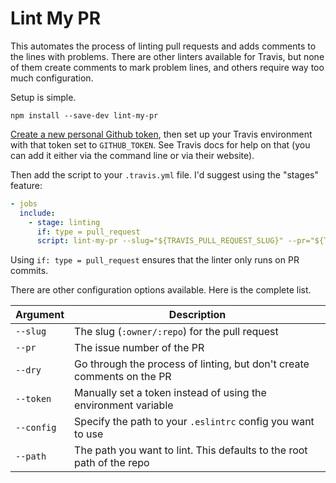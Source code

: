# Lint My PR

This automates the process of linting pull requests and adds comments to the lines with problems.  There are other
linters available for Travis, but none of them create comments to mark problem lines, and others require way too much configuration.

Setup is simple.

```
npm install --save-dev lint-my-pr
```

[Create a new personal Github token](https://github.com/settings/tokens), then set up your Travis environment 
with that token set to `GITHUB_TOKEN`.  See Travis docs for help on that (you can add it either via the command line 
or via their website). 

Then add the script to your `.travis.yml` file. I'd suggest using the "stages" feature:

```yaml
- jobs
  include:
    - stage: linting
      if: type = pull_request
      script: lint-my-pr --slug="${TRAVIS_PULL_REQUEST_SLUG}" --pr="${TRAVIS_PULL_REQUEST}"
```

Using `if: type = pull_request` ensures that the linter only runs on PR commits.

There are other configuration options available. Here is the complete list.

| Argument | Description |
| -------- | ----------- |
| `--slug` | The slug (`:owner/:repo`) for the pull request
| `--pr` | The issue number of the PR
| `--dry` | Go through the process of linting, but don't create comments on the PR
| `--token` | Manually set a token instead of using the environment variable 
| `--config` | Specify the path to your `.eslintrc` config you want to use
| `--path` | The path you want to lint. This defaults to the root path of the repo
